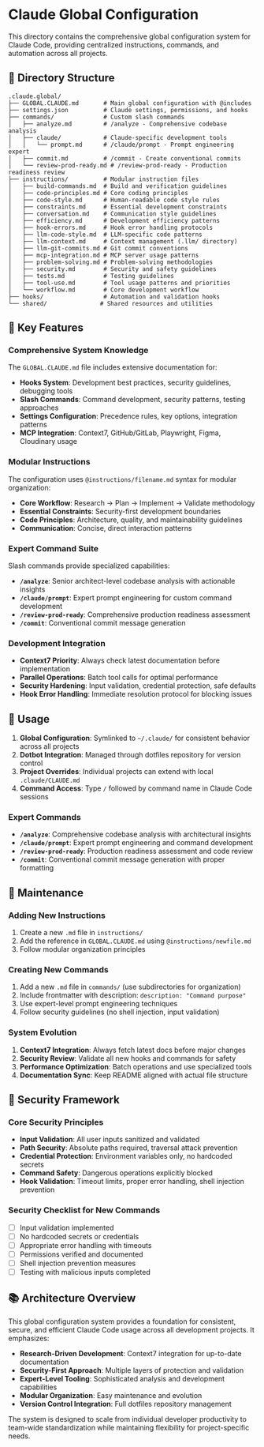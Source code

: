 # Claude Global Configuration

This directory contains the comprehensive global configuration system for Claude Code, providing centralized instructions, commands, and automation across all projects.

## 📁 Directory Structure

```
.claude.global/
├── GLOBAL.CLAUDE.md       # Main global configuration with @includes
├── settings.json          # Claude settings, permissions, and hooks
├── commands/              # Custom slash commands
│   ├── analyze.md         # /analyze - Comprehensive codebase analysis
│   ├── claude/            # Claude-specific development tools
│   │   └── prompt.md      # /claude/prompt - Prompt engineering expert
│   ├── commit.md          # /commit - Create conventional commits
│   └── review-prod-ready.md # /review-prod-ready - Production readiness review
├── instructions/          # Modular instruction files
│   ├── build-commands.md  # Build and verification guidelines
│   ├── code-principles.md # Core coding principles
│   ├── code-style.md      # Human-readable code style rules
│   ├── constraints.md     # Essential development constraints
│   ├── conversation.md    # Communication style guidelines
│   ├── efficiency.md      # Development efficiency patterns
│   ├── hook-errors.md     # Hook error handling protocols
│   ├── llm-code-style.md  # LLM-specific code patterns
│   ├── llm-context.md     # Context management (.llm/ directory)
│   ├── llm-git-commits.md # Git commit conventions
│   ├── mcp-integration.md # MCP server usage patterns
│   ├── problem-solving.md # Problem-solving methodologies
│   ├── security.md        # Security and safety guidelines
│   ├── tests.md           # Testing guidelines
│   ├── tool-use.md        # Tool usage patterns and priorities
│   └── workflow.md        # Core development workflow
├── hooks/                 # Automation and validation hooks
└── shared/               # Shared resources and utilities

```

## 🔧 Key Features

### Comprehensive System Knowledge
The `GLOBAL.CLAUDE.md` file includes extensive documentation for:
- **Hooks System**: Development best practices, security guidelines, debugging tools
- **Slash Commands**: Command development, security patterns, testing approaches
- **Settings Configuration**: Precedence rules, key options, integration patterns
- **MCP Integration**: Context7, GitHub/GitLab, Playwright, Figma, Cloudinary usage

### Modular Instructions
The configuration uses `@instructions/filename.md` syntax for modular organization:
- **Core Workflow**: Research → Plan → Implement → Validate methodology
- **Essential Constraints**: Security-first development boundaries
- **Code Principles**: Architecture, quality, and maintainability guidelines
- **Communication**: Concise, direct interaction patterns

### Expert Command Suite
Slash commands provide specialized capabilities:
- **`/analyze`**: Senior architect-level codebase analysis with actionable insights
- **`/claude/prompt`**: Expert prompt engineering for custom command development
- **`/review-prod-ready`**: Comprehensive production readiness assessment
- **`/commit`**: Conventional commit message generation

### Development Integration
- **Context7 Priority**: Always check latest documentation before implementation
- **Parallel Operations**: Batch tool calls for optimal performance  
- **Security Hardening**: Input validation, credential protection, safe defaults
- **Hook Error Handling**: Immediate resolution protocol for blocking issues

## 🚀 Usage

1. **Global Configuration**: Symlinked to `~/.claude/` for consistent behavior across all projects
2. **Dotbot Integration**: Managed through dotfiles repository for version control
3. **Project Overrides**: Individual projects can extend with local `.claude/CLAUDE.md`
4. **Command Access**: Type `/` followed by command name in Claude Code sessions

### Expert Commands
- **`/analyze`**: Comprehensive codebase analysis with architectural insights
- **`/claude/prompt`**: Expert prompt engineering and command development
- **`/review-prod-ready`**: Production readiness assessment and code review
- **`/commit`**: Conventional commit message generation with proper formatting

## 📝 Maintenance

### Adding New Instructions
1. Create a new `.md` file in `instructions/`
2. Add the reference in `GLOBAL.CLAUDE.md` using `@instructions/newfile.md`
3. Follow modular organization principles

### Creating New Commands
1. Add a new `.md` file in `commands/` (use subdirectories for organization)
2. Include frontmatter with description: `description: "Command purpose"`
3. Use expert-level prompt engineering techniques
4. Follow security guidelines (no shell injection, input validation)

### System Evolution
1. **Context7 Integration**: Always fetch latest docs before major changes
2. **Security Review**: Validate all new hooks and commands for safety
3. **Performance Optimization**: Batch operations and use specialized tools
4. **Documentation Sync**: Keep README aligned with actual file structure

## 🔐 Security Framework

### Core Security Principles
- **Input Validation**: All user inputs sanitized and validated
- **Path Security**: Absolute paths required, traversal attack prevention
- **Credential Protection**: Environment variables only, no hardcoded secrets
- **Command Safety**: Dangerous operations explicitly blocked
- **Hook Validation**: Timeout limits, proper error handling, shell injection prevention

### Security Checklist for New Commands
- [ ] Input validation implemented
- [ ] No hardcoded secrets or credentials
- [ ] Appropriate error handling with timeouts
- [ ] Permissions verified and documented
- [ ] Shell injection prevention measures
- [ ] Testing with malicious inputs completed

## 📚 Architecture Overview

This global configuration system provides a foundation for consistent, secure, and efficient Claude Code usage across all development projects. It emphasizes:

- **Research-Driven Development**: Context7 integration for up-to-date documentation
- **Security-First Approach**: Multiple layers of protection and validation
- **Expert-Level Tooling**: Sophisticated analysis and development capabilities
- **Modular Organization**: Easy maintenance and evolution
- **Version Control Integration**: Full dotfiles repository management

The system is designed to scale from individual developer productivity to team-wide standardization while maintaining flexibility for project-specific needs.